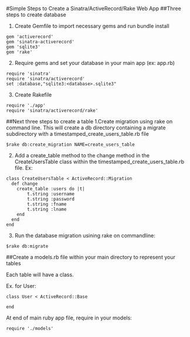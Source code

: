 #Simple Steps to Create a Sinatra/ActiveRecord/Rake Web App
##Three steps to create database
1. Create Gemfile to import necessary gems and run bundle install
```
gem 'activerecord'
gem 'sinatra-activerecord'
gem 'sqlite3'
gem 'rake'
```
2. Require gems and set your database in your main app (ex: app.rb)
```
require 'sinatra'
require 'sinatra/activerecord'
set :database,"sqlite3:<database>.sqlite3"
```
3. Create Rakefile
```
require './app'
require 'sinatra/activerecord/rake'
```
##Next three steps to create a table
1.Create migration using rake on command line. This will create a db directory containing a migrate subdirectory with a timestamped_create_users_table.rb file

```
$rake db:create_migration NAME=create_users_table
```

2. Add a create_table method to the change method in the CreateUsersTable class within the timestamped_create_users_table.rb file. Ex:

```
class CreateUsersTable < ActiveRecord::Migration
  def change
  	create_table :users do |t|
  		t.string :username
  		t.string :password
  		t.string :fname
  		t.string :lname
  	end
  end
end
```

3. Run the database migration usining rake on commandline:

```
$rake db:migrate
```

##Create a models.rb file within your main directory to represent your tables

Each table will have a class. 

Ex. for User:

```
class User < ActiveRecord::Base

end
```

At end of main ruby app file, require in your models:

```
require './models'
```






